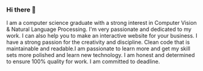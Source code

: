 ### Hi there 👋
I am a computer science graduate with a strong interest in Computer Vision & Natural Language Processing. I'm very passionate and dedicated to my work. I can also help you to make an interactive website for your business. I have a strong passion for the creativity and discipline. Clean code that is maintainable and readable.I am passionate to learn more and get my skill sets more polished and learn new technology. I am honest and determined to ensure 100% quality for work. I am committed to deadline.
<!--
**Sakibapon/sakibapon** is a ✨ _special_ ✨ repository because its `README.md` (this file) appears on your GitHub profile.

Here are some ideas to get you started:

- 🔭 I’m currently working on ...
- 🌱 I’m currently learning ...
- 👯 I’m looking to collaborate on ...
- 🤔 I’m looking for help with ...
- 💬 Ask me about ...
- 📫 How to reach me: ...
- 😄 Pronouns: ...
- ⚡ Fun fact: ...
-->
